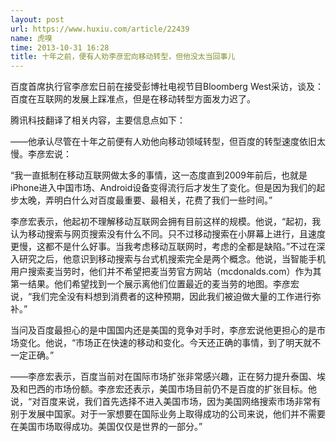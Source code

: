 ```yaml
---
layout: post
url: https://www.huxiu.com/article/22439
name: 虎嗅
time: 2013-10-31 16:28
title: 十年之前，便有人劝李彦宏向移动转型，但他没太当回事儿
---
```

百度首席执行官李彦宏日前在接受彭博社电视节目Bloomberg West采访，谈及：百度在互联网的发展上踩准点，但是在移动转型方面发力迟了。

腾讯科技翻译了相关内容，主要信息点如下：

——他承认尽管在十年之前便有人劝他向移动领域转型，但百度的转型速度依旧太慢。李彦宏说：

“我一直抵制在移动互联网做太多的事情，这一态度直到2009年前后，也就是iPhone进入中国市场、Android设备变得流行后才发生了变化。但是因为我们的起步太晚，弄明白什么对百度最重要、最相关，花费了我们一些时间。”

李彦宏表示，他起初不理解移动互联网会拥有目前这样的规模。他说，“起初，我认为移动搜索与网页搜索没有什么不同。只不过移动搜索在小屏幕上进行，且速度更慢，这都不是什么好事。当我考虑移动互联网时，考虑的全都是缺陷。”不过在深入研究之后，他意识到移动搜索与台式机搜索完全是两个概念。他说，当智能手机用户搜索麦当劳时，他们并不希望把麦当劳官方网站（mcdonalds.com）作为其第一结果。他们希望找到一个展示离他们位置最近的麦当劳的地图。李彦宏说，“我们完全没有料想到消费者的这种预期，因此我们被迫做大量的工作进行弥补。”

当问及百度最担心的是中国国内还是美国的竞争对手时，李彦宏说他更担心的是市场变化。他说，“市场正在快速的移动和变化。今天还正确的事情，到了明天就不一定正确。”

——李彦宏表示，百度当前对在国际市场扩张非常感兴趣，正在努力提升泰国、埃及和巴西的市场份额。李彦宏还表示，美国市场目前仍不是百度的扩张目标。他说，“对百度来说，我们首先选择不进入美国市场，因为美国网络搜索市场非常有别于发展中国家。对于一家想要在国际业务上取得成功的公司来说，他们并不需要在美国市场取得成功。美国仅仅是世界的一部分。”

